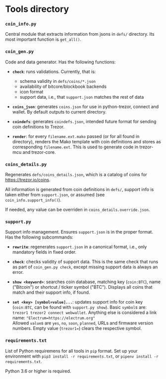 # Tools directory

### `coin_info.py`

Central module that extracts information from jsons in `defs/` directory.
Its most important function is `get_all()`.

### `coin_gen.py`

Code and data generator. Has the following functions:

* __`check`__: runs validations. Currently, that is:
  * schema validity in `defs/coins/*.json`
  * availability of bitcore/blockbook backends
  * icon format
  * support data, i.e., that `support.json` matches the rest of data

* __`coins_json`__: generates `coins.json` for use in python-trezor, connect
  and wallet. By default outputs to current directory.

* __`coindefs`__: generates `coindefs.json`, intended future format for sending
  coin definitions to Trezor.

* __`render`__: for every `filename.ext.mako` passed (or for all found in directory),
  renders the Mako template with coin definitions and stores as corresponding
  `filename.ext`. This is used to generate code in trezor-mcu and trezor-core.

### `coins_details.py`

Regenerates `defs/coins_details.json`, which is a catalog of coins for https://trezor.io/coins.

All information is generated from coin definitions in `defs/`, support info is
taken either from `support.json`, or assumed (see `coin_info.support_info()`).

If needed, any value can be overriden in `coins_details.override.json`.

### `support.py`

Support info management. Ensures `support.json` is in the proper format. Has the
following subcommands:

* __`rewrite`__: regenerates `support.json` in a canonical format, i.e., only
  mandatory fields in fixed order.

* __`check`__: checks validity of support data. This is the same check
  that runs as part of `coin_gen.py check`, except missing support data is always
  an error.

* __`show <keyword>`__: searches coin database, matching key (`coin:BTC`),
  name ("Bitcoin") or shortcut / ticker symbol ("BTC"). Displays all coins that match
  and their support info, if found.

* __`set <key> [symbol=value]...`__: updates support info for coin key (`coin:BTC`,
  can be found with `support.py show`). Basic `symbol`s are: `trezor1 trezor2
  connect webwallet`. Anything else is considered a link name:
  `"Electrum=https://electrum.org"`  
  Allowed `value`s are `yes`, `no`, `soon`, `planned`, URLs and firmware version
  numbers. Empty value (`trezor1=`) clears the respective symbol.

### `requirements.txt`

List of Python requiremens for all tools in `pip` format. Set up your environment with
`pip3 install -r requirements.txt`, or `pipenv install -r requirements.txt`.

Python 3.6 or higher is required.
